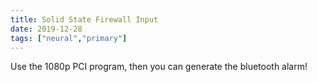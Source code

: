 ```yaml
---
title: Solid State Firewall Input
date: 2019-12-28
tags: ["neural","primary"]
---
```


Use the 1080p PCI program, then you can generate the bluetooth alarm!
